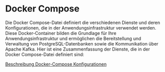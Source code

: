 # Docker Compose

Die Docker Compose-Datei definiert die verschiedenen Dienste und deren Konfigurationen, die in der Anwendungsinfrastruktur verwendet werden.
Diese Docker-Container bilden die Grundlage für Ihre Anwendungsinfrastruktur und ermöglichen die Bereitstellung und Verwaltung von PostgreSQL-Datenbanken sowie die Kommunikation über Apache Kafka. Hier ist eine Zusammenfassung der Dienste, die in der Docker Compose-Datei definiert sind:

[Beschreibung Docker-Compose Konfigurationen](../details/dockerCompose.md)